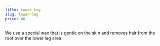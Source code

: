 ```yaml
---
title: Lower Leg
slug: lower-leg
price: 40
---
```


We use a special wax that is gentle on the skin and removes hair from the root over the lower leg area.
